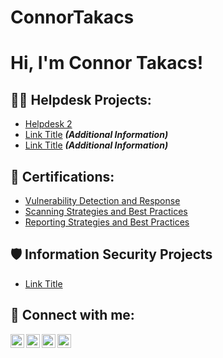 # ConnorTakacs<h1>Hi, I'm Connor Takacs! <a href="https://www.linkedin.com/in/yourlinkedin/"> </a>

<h2>👨‍💻 Helpdesk Projects:</h2>

  - [Helpdesk 2](Link)
  - [Link Title](Link) <b><i>(Additional Information)</b></i>
  - [Link Title](Link) <b><i>(Additional Information)</b></i>

<h2>📜 Certifications:</h2>

  - [Vulnerability Detection and Response](https://github.com/ConnorTakacs/Certifications/blob/main/Vulnerability%20Management%20Detection%20and%20Response.pdf)
  - [Scanning Strategies and Best Practices](https://github.com/ConnorTakacs/Certifications/blob/main/Scanning%20Strategies%20and%20Best%20Practices.pdf)
  - [Reporting Strategies and Best Practices](https://github.com/ConnorTakacs/Certifications/blob/main/Reporting%20Strategies%20and%20Best%20Practices.pdf)

<h2>🛡️ Information Security Projects</h2>

 - [Link Title](Link)
  
<h2> 🤳 Connect with me:</h2>

[<img align="left" alt="yourname | YouTube" width="22px" src="https://cdn.jsdelivr.net/npm/simple-icons@v3/icons/youtube.svg" />][youtube]
[<img align="left" alt="yourname | Twitter" width="22px" src="https://cdn.jsdelivr.net/npm/simple-icons@v3/icons/twitter.svg" />][twitter]
[<img align="left" alt="yourname | LinkedIn" width="22px" src="https://cdn.jsdelivr.net/npm/simple-icons@v3/icons/linkedin.svg" />][linkedin]
[<img align="left" alt="yourname | Instagram" width="22px" src="https://cdn.jsdelivr.net/npm/simple-icons@v3/icons/instagram.svg" />][instagram]

[twitter]: https://twitter.com/yourpage
[youtube]: https://www.youtube.com/c/yourpage
[instagram]: https://www.instagram.com/yourpage/
[linkedin]: https://linkedin.com/in/yourpage
